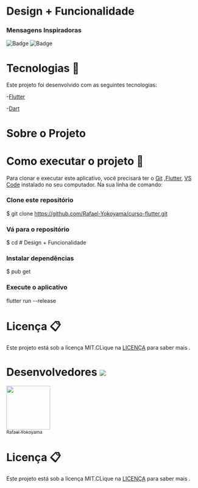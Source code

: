 

# Design + Funcionalidade


### Mensagens Inspiradoras

![Badge](https://img.shields.io/static/v1?label=dart&message=87.1%&color=blue&style=flat&logo=) 
  ![Badge](https://img.shields.io/static/v1?label=license&message=MIT&color=green&style=flat&logo=)  

   
   


#  Tecnologias :rocket:  


Este projeto foi desenvolvido com as seguintes tecnologias:


-[Flutter](https://flutter.dev/?gclid=Cj0KCQjww_f2BRC-ARIsAP3zarEE3bqE6AWxyHKFhCNJTBwh89Q_ktFTvn-S0uAw324qo0gzXY0VfTUaAluTEALw_wcB&gclsrc=aw.ds)

-[Dart](https://dart.dev/get-dart)

# Sobre o Projeto 
# Como executar o projeto  :iphone:
Para clonar e executar este aplicativo, você precisará ter o  [Git](https://git-scm.com/) ,[Flutter](https://flutter.dev/?gclid=Cj0KCQjww_f2BRC-ARIsAP3zarEE3bqE6AWxyHKFhCNJTBwh89Q_ktFTvn-S0uAw324qo0gzXY0VfTUaAluTEALw_wcB&gclsrc=aw.ds), [VS Code](https://code.visualstudio.com/) instalado no seu computador. Na sua linha de comando:

### Clone este repositório
$ git clone https://github.com/Rafael-Yokoyama/curso-flutter.git                                                                                          

### Vá para o repositório 
$ cd # Design + Funcionalidade

### Instalar dependências
$ pub get

###  Execute o aplicativo 
flutter run --release  

# Licença 📋

Este projeto está sob a licença MIT.CLique na [LICENÇA](https://github.com/Rafael-Yokoyama/curso-flutter/blob/master/LICENSE) para saber mais .


# Desenvolvedores ![](https://github.githubassets.com/images/icons/emoji/octocat.png) 
[<img src="https://avatars0.githubusercontent.com/u/60978293?s=460&u=0db04c04e1f0270a31e1e06e878aa156bf50154f&v=4" width=115 > <br> <sub> Rafael Yokoyama </sub>](https://github.com/Rafael-Yokoyama) 



# Licença 📋

Este projeto está sob a licença MIT.CLique na [LICENÇA](https://github.com/Rafael-Yokoyama/curso-flutter/blob/master/LICENSE) para saber mais .





